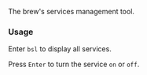 The brew's services management tool.

### Usage

Enter `bsl` to display all services.

Press `Enter` to turn the service `on` or `off`.
